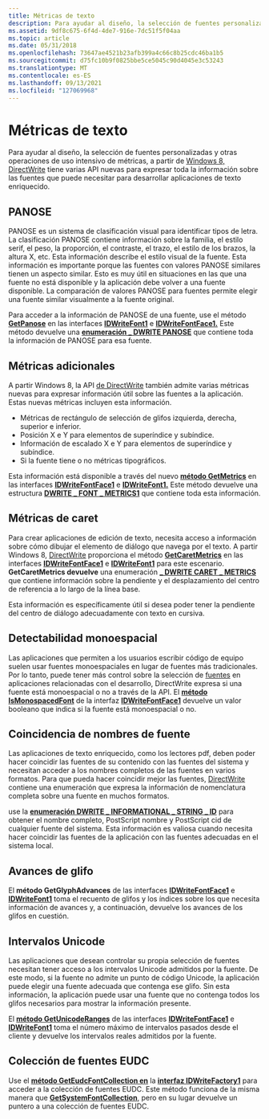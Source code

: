 ```yaml
---
title: Métricas de texto
description: Para ayudar al diseño, la selección de fuentes personalizadas y otras operaciones de uso intensivo de métricas, a partir de Windows 8, DirectWrite tiene varias API nuevas para expresar toda la información sobre las fuentes que puede necesitar para desarrollar aplicaciones de texto enriquecido.
ms.assetid: 9df8c675-6f4d-4de7-916e-7dc51f5f04aa
ms.topic: article
ms.date: 05/31/2018
ms.openlocfilehash: 73647ae4521b23afb399a4c66c8b25cdc46ba1b5
ms.sourcegitcommit: d75fc10b9f0825bbe5ce5045c90d4045e3c53243
ms.translationtype: MT
ms.contentlocale: es-ES
ms.lasthandoff: 09/13/2021
ms.locfileid: "127069968"
---
```

# <a name="text-metrics"></a>Métricas de texto

Para ayudar al diseño, la selección de fuentes personalizadas y otras operaciones de uso intensivo de métricas, a partir de [Windows 8, DirectWrite](direct-write-portal.md) tiene varias API nuevas para expresar toda la información sobre las fuentes que puede necesitar para desarrollar aplicaciones de texto enriquecido.

## <a name="panose"></a>PANOSE

PANOSE es un sistema de clasificación visual para identificar tipos de letra. La clasificación PANOSE contiene información sobre la familia, el estilo serif, el peso, la proporción, el contraste, el trazo, el estilo de los brazos, la altura X, etc. Esta información describe el estilo visual de la fuente. Esta información es importante porque las fuentes con valores PANOSE similares tienen un aspecto similar. Esto es muy útil en situaciones en las que una fuente no está disponible y la aplicación debe volver a una fuente disponible. La comparación de valores PANOSE para fuentes permite elegir una fuente similar visualmente a la fuente original.

Para acceder a la información de PANOSE de una fuente, use el método [**GetPanose**](/windows/win32/api/dwrite_1/nf-dwrite_1-idwritefont1-getpanose) en las interfaces [**IDWriteFont1**](/windows/win32/api/dwrite_1/nn-dwrite_1-idwritefont1) e [**IDWriteFontFace1.**](/windows/win32/api/dwrite_1/nn-dwrite_1-idwritefontface1) Este método devuelve una [**enumeración \_ DWRITE PANOSE**](/windows/win32/api/Dwrite_1/ns-dwrite_1-dwrite_panose) que contiene toda la información de PANOSE para esa fuente.

## <a name="additional-metrics"></a>Métricas adicionales

A partir Windows 8, la API [de DirectWrite](direct-write-portal.md) también admite varias métricas nuevas para expresar información útil sobre las fuentes a la aplicación. Estas nuevas métricas incluyen esta información.

-   Métricas de rectángulo de selección de glifos izquierda, derecha, superior e inferior.
-   Posición X e Y para elementos de superíndice y subíndice.
-   Información de escalado X e Y para elementos de superíndice y subíndice.
-   Si la fuente tiene o no métricas tipográficos.

Esta información está disponible a través del nuevo [**método GetMetrics**](/windows/win32/api/dwrite_1/nf-dwrite_1-idwritefont1-getmetrics) en las interfaces [**IDWriteFontFace1**](/windows/win32/api/dwrite_1/nn-dwrite_1-idwritefontface1) e [**IDWriteFont1.**](/windows/win32/api/dwrite_1/nn-dwrite_1-idwritefont1) Este método devuelve una estructura [**DWRITE \_ FONT \_ METRICS1**](/windows/win32/api/Dwrite_1/ns-dwrite_1-dwrite_font_metrics1) que contiene toda esta información.

## <a name="caret-metrics"></a>Métricas de caret

Para crear aplicaciones de edición de texto, necesita acceso a información sobre cómo dibujar el elemento de diálogo que navega por el texto. A partir Windows 8, [DirectWrite](direct-write-portal.md) proporciona el método [**GetCaretMetrics**](/windows/win32/api/dwrite_1/nf-dwrite_1-idwritefontface1-getcaretmetrics) en las interfaces [**IDWriteFontFace1**](/windows/win32/api/dwrite_1/nn-dwrite_1-idwritefontface1) e [**IDWriteFont1**](/windows/win32/api/dwrite_1/nn-dwrite_1-idwritefont1) para este escenario. **GetCaretMetrics devuelve** una enumeración [**\_ DWRITE CARET \_ METRICS**](/windows/win32/api/Dwrite_1/ns-dwrite_1-dwrite_caret_metrics) que contiene información sobre la pendiente y el desplazamiento del centro de referencia a lo largo de la línea base.

Esta información es específicamente útil si desea poder tener la pendiente del centro de diálogo adecuadamente con texto en cursiva.

## <a name="monospaced-discoverability"></a>Detectabilidad monoespacial

Las aplicaciones que permiten a los usuarios escribir código de equipo suelen usar fuentes monoespaciales en lugar de fuentes más tradicionales. Por lo tanto, puede tener más control sobre la selección de [fuentes](direct-write-portal.md) en aplicaciones relacionadas con el desarrollo, DirectWrite expresa si una fuente está monoespacial o no a través de la API. El [**método IsMonospacedFont**](/windows/win32/api/dwrite_1/nf-dwrite_1-idwritefont1-ismonospacedfont) de la interfaz [**IDWriteFontFace1**](/windows/win32/api/dwrite_1/nn-dwrite_1-idwritefontface1) devuelve un valor booleano que indica si la fuente está monoespacial o no.

## <a name="font-name-matching"></a>Coincidencia de nombres de fuente

Las aplicaciones de texto enriquecido, como los lectores pdf, deben poder hacer coincidir las fuentes de su contenido con las fuentes del sistema y necesitan acceder a los nombres completos de las fuentes en varios formatos. Para que pueda hacer coincidir mejor las fuentes, [DirectWrite](direct-write-portal.md) contiene una enumeración que expresa la información de nomenclatura completa sobre una fuente en muchos formatos.

use la [**enumeración DWRITE \_ INFORMATIONAL \_ STRING \_ ID**](/windows/win32/api/dwrite/ne-dwrite-dwrite_informational_string_id) para obtener el nombre completo, PostScript nombre y PostScript cid de cualquier fuente del sistema. Esta información es valiosa cuando necesita hacer coincidir las fuentes de la aplicación con las fuentes adecuadas en el sistema local.

## <a name="glyph-advances"></a>Avances de glifo

El **método GetGlyphAdvances** de las interfaces [**IDWriteFontFace1**](/windows/win32/api/dwrite_1/nn-dwrite_1-idwritefontface1) e [**IDWriteFont1**](/windows/win32/api/dwrite_1/nn-dwrite_1-idwritefont1) toma el recuento de glifos y los índices sobre los que necesita información de avances y, a continuación, devuelve los avances de los glifos en cuestión.

## <a name="unicode-ranges"></a>Intervalos Unicode

Las aplicaciones que desean controlar su propia selección de fuentes necesitan tener acceso a los intervalos Unicode admitidos por la fuente. De este modo, si la fuente no admite un punto de código Unicode, la aplicación puede elegir una fuente adecuada que contenga ese glifo. Sin esta información, la aplicación puede usar una fuente que no contenga todos los glifos necesarios para mostrar la información presente.

El [**método GetUnicodeRanges**](/windows/win32/api/dwrite_1/nf-dwrite_1-idwritefont1-getunicoderanges) de las interfaces [**IDWriteFontFace1**](/windows/win32/api/dwrite_1/nn-dwrite_1-idwritefontface1) e [**IDWriteFont1**](/windows/win32/api/dwrite_1/nn-dwrite_1-idwritefont1) toma el número máximo de intervalos pasados desde el cliente y devuelve los intervalos reales admitidos por la fuente.

## <a name="eudc-font-collection"></a>Colección de fuentes EUDC

Use el [**método GetEudcFontCollection en**](/windows/win32/api/dwrite_1/nf-dwrite_1-idwritefactory1-geteudcfontcollection) la [**interfaz IDWriteFactory1**](/windows/win32/api/dwrite_1/nn-dwrite_1-idwritefactory1) para acceder a la colección de fuentes EUDC. Este método funciona de la misma manera que [**GetSystemFontCollection**](/windows/win32/api/dwrite/nf-dwrite-idwritefactory-getsystemfontcollection), pero en su lugar devuelve un puntero a una colección de fuentes EUDC.

 

 